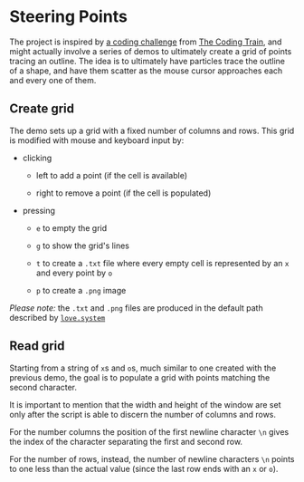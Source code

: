 <!-- TODOS
- [x] Create grid
  - [ ] rename project to 'Create grid'
- [x] Read grid
- [ ] Make points into particles subject to multiple forces
  - [ ] attracted to original position
  - [ ] repelled by mouse cursor
  - [ ] repelled by other particles
 -->

# Steering Points

The project is inspired by [a coding challenge](https://youtu.be/4hA7G3gup-4) from [The Coding Train](https://thecodingtrain.com/), and might actually involve a series of demos to ultimately create a grid of points tracing an outline. The idea is to ultimately have particles trace the outline of a shape, and have them scatter as the mouse cursor approaches each and every one of them.

## Create grid

The demo sets up a grid with a fixed number of columns and rows. This grid is modified with mouse and keyboard input by:

- clicking

  - left to add a point (if the cell is available)

  - right to remove a point (if the cell is populated)

- pressing

  - `e` to empty the grid

  - `g` to show the grid's lines

  - `t` to create a `.txt` file where every empty cell is represented by an `x` and every point by `o`

  - `p` to create a `.png` image

_Please note:_ the `.txt` and `.png` files are produced in the default path described by [`love.system`](https://love2d.org/wiki/love.filesystem)

## Read grid

Starting from a string of `x`s and `o`s, much similar to one created with the previous demo, the goal is to populate a grid with points matching the second character.

It is important to mention that the width and height of the window are set only after the script is able to discern the number of columns and rows.

For the number columns the position of the first newline character `\n` gives the index of the character separating the first and second row.

For the number of rows, instead, the number of newline characters `\n` points to one less than the actual value (since the last row ends with an `x` or `o`).
